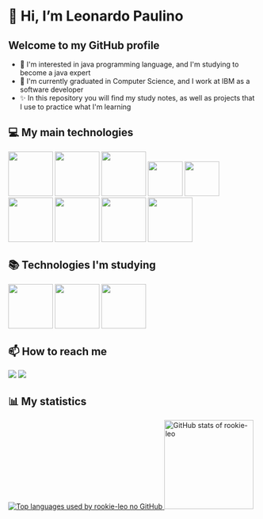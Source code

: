 # 👋 Hi, I’m Leonardo Paulino
## Welcome to my GitHub profile

- 👀 I'm interested in java programming language, and I'm studying to become a java expert
- 🌱 I'm currently graduated in Computer Science, and I work at IBM as a software developer
- ✨ In this repository you will find my study notes, as well as projects that I use to practice what I'm learning
 

## 💻 My main technologies 
<img src="https://cdn.jsdelivr.net/gh/devicons/devicon/icons/java/java-original-wordmark.svg" width="90" height="90"/> <img src="https://cdn.jsdelivr.net/gh/devicons/devicon/icons/kotlin/kotlin-plain-wordmark.svg" width="90" height="90"/>  <img src="https://cdn.jsdelivr.net/gh/devicons/devicon/icons/spring/spring-original-wordmark.svg" width="90" height="90"/>  <img src="https://cdn.jsdelivr.net/gh/devicons/devicon/icons/git/git-original.svg" width="70" height="70"/>  <img src="https://cdn.jsdelivr.net/gh/devicons/devicon/icons/html5/html5-plain-wordmark.svg" width="70" height="70"/><br>
<img src="https://cdn.jsdelivr.net/gh/devicons/devicon/icons/mysql/mysql-original-wordmark.svg" width="90" height="90"/>  <img src="https://cdn.jsdelivr.net/gh/devicons/devicon/icons/postgresql/postgresql-plain-wordmark.svg" width="90" height="90"/>  <img src="https://cdn.jsdelivr.net/gh/devicons/devicon/icons/docker/docker-plain-wordmark.svg" width="90" height="90"/>
<img src="https://cdn.jsdelivr.net/gh/devicons/devicon/icons/apachekafka/apachekafka-original-wordmark.svg" width="90" height="90"/>

## 📚 Technologies I'm studying
<div>
 <img src="https://cdn.jsdelivr.net/gh/devicons/devicon/icons/python/python-original-wordmark.svg" width="90" height="90"/> 
 <img src="https://cdn.jsdelivr.net/gh/devicons/devicon/icons/amazonwebservices/amazonwebservices-plain-wordmark.svg" width="90" height="90"/>      
 <img src="https://cdn.jsdelivr.net/gh/devicons/devicon@latest/icons/rabbitmq/rabbitmq-original-wordmark.svg" width="90" height="90"/>
</div>

## 📫 How to reach me
<div>
    <a href="https://www.linkedin.com/in/leonardo-paulino-de-araujo-6b3412191/" target="_blank"><img src="https://img.shields.io/badge/-LinkedIn-%230077B5?style=for-the-badge&logo=linkedin&logoColor=white" target="_blank"></a>   
    <a href = "proleonardopa@gmail.com"><img src="https://img.shields.io/badge/Gmail-D14836?style=for-the-badge&logo=gmail&logoColor=white" target="_blank"></a>
</div>

## 📊 My statistics
<section>
  <a href="https://github.com/rookie-leo/" target="_blank" rel="noopener noreferrer">
    <img 
      src="https://github-readme-stats.vercel.app/api/top-langs/?username=rookie-leo&layout=compact&langs_count=7&theme=dracula&hide=cpp,html,css"
      alt="Top languages used by rookie-leo no GitHub"
    />
    <img 
      height="180px" 
      src="https://github-readme-stats.vercel.app/api?username=rookie-leo&show_icons=true&theme=dracula&include_all_commits=true&count_private=true" 
      alt="GitHub stats of rookie-leo"
    />
  </a>
</section>

<!---
rookie-leo/rookie-leo is a ✨ special ✨ repository because its `README.md` (this file) appears on your GitHub profile.
You can click the Preview link to take a look at your changes.
onde encontrar figuras https://devicon.dev/
https://www.alura.com.br/artigos/como-criar-um-readme-para-seu-perfil-github
--->
